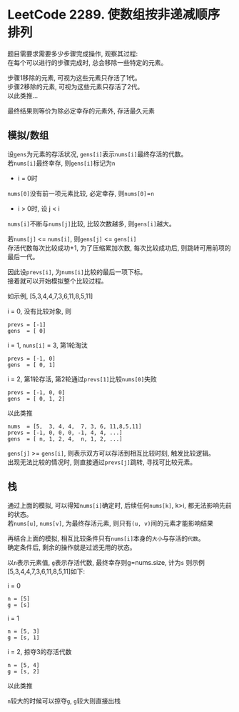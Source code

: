 # LeetCode 2289. 使数组按非递减顺序排列

题目需要求需要多少步骤完成操作, 观察其过程:  
在每个可以进行的步骤完成时, 总会移除一些特定的元素。

步骤1移除的元素, 可视为这些元素只存活了1代。  
步骤2移除的元素, 可视为这些元素只存活了2代。  
以此类推...

最终结果则等价为除必定幸存的元素外, 存活最久元素

## 模拟/数组

设`gens`为元素的存活状况, `gens[i]`表示`nums[i]`最终存活的代数。  
若`nums[i]`最终幸存, 则`gens[i]`标记为`n`

- i = 0时

`nums[0]`没有前一项元素比较, 必定幸存, 则`nums[0]`=`n`

- i > 0时, 设 j < i

`nums[i]`不断与`nums[j]`比较, 比较次数越多, 则`gens[i]`越大。

若`nums[j]` <= `nums[i]`, 则`gens[j]` <= `gens[i]`  
存活代数每次比较成功+1, 为了压缩累加次数, 每次比较成功后, 则跳转可用前项的最后一代。

因此设`prevs[i]`, 为`nums[i]`比较的最后一项下标。  
接着就可以开始模拟整个比较过程。

如示例, [5,3,4,4,7,3,6,11,8,5,11]

i = 0, 没有比较对象, 则
```
prevs = [-1]
gens  = [ 0]
```

i = 1, `nuns[i]` = 3, 第1轮淘汰
```
prevs = [-1, 0]
gens  = [ 0, 1]
```

i = 2, 第1轮存活, 第2轮通过`prevs[1]`比较`nums[0]`失败
```
prevs = [-1, 0, 0]
gens  = [ 0, 1, 2]
```
以此类推

```
nums  = [5,  3, 4, 4,  7, 3, 6, 11,8,5,11]
prevs = [-1, 0, 0, 0, -1, 4, 4, ...]
gens  = [ n, 1, 2, 4,  n, 1, 2, ...]
```

`gens[j]` >= `gens[i]`, 则表示双方可以存活到相互比较时刻, 触发比较逻辑。  
出现无法比较的情况时, 则直接通过`prevs[j]`跳转, 寻找可比较元素。

## 栈

通过上面的模拟, 可以得知`nums[i]`确定时, 后续任何`nums[k]`, k>i, 都无法影响先前的状态。  
若`nums[u]`, `nums[v]`, 为最终存活元素, 则只有`(u, v)`间的元素才能影响结果

再结合上面的模拟, 相互比较条件只有`nums[i]`本身的`大小`与存活的`代数`。  
确定条件后, 剩余的操作就是过滤无用的状态。

以`n`表示元素值, `g`表示存活代数, 最终幸存则g=nums.size, 计为`s`
则示例[5,3,4,4,7,3,6,11,8,5,11]如下:

i = 0
```
n = [5]
g = [s]
```

i = 1
```
n = [5, 3]
g = [s, 1]
```

i = 2, 掠夺3的存活代数
```
n = [5, 4]
g = [s, 2]
```
以此类推

`n`较大的时候可以掠夺`g`, `g`较大则直接出栈

